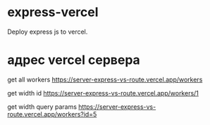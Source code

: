 # express-vercel
Deploy express js to vercel.

# адрес vercel сервера
get all workers
https://server-express-vs-route.vercel.app/workers

get width id
https://server-express-vs-route.vercel.app/workers/1

get width query params
https://server-express-vs-route.vercel.app/workers?id=5
